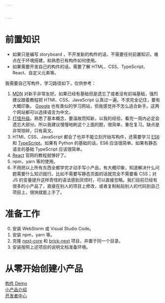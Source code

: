 ```yaml
---


---
```


<h1 id="前置知识">前置知识</h1>
<ul>
<li>如果只是编写 storyboard ，不开发新的构件的话，不需要任何前置知识。难点在于环境搭建，和熟悉已有构件如何使用。</li>
<li>如果需要开发自己的构件的话，需要了解 HTML、CSS、TypeScript、React、自定义元素等。</li>
</ul>
<p>我需要自己写构件，学习路径如下，仅供参考：</p>
<ol>
<li><a href="https://developer.mozilla.org/zh-CN/docs/Learn">MDN</a> 对新手非常友好。如果已经有基础但是遗忘了或者没有前端基础，强烈建议跟着教程把 HTMl、CSS、JavaScript 认真过一遍。不求完全记住，要有大概印象。  <a href="https://developers.google.com/web">Google</a> 也有类似的学习网站，但我感觉并不怎么适合新手。这两个网站都可以选择语言为中文。</li>
<li><a href="https://learn.freecodecamp.org/">打怪升级</a>。熟悉了基本概念，要温故而知新，以我的经验，看完一周内必定会遗忘大部分。所以我建议慢慢地刷这个上面的题，很简单，重在复习。缺点是非常琐碎，只有英文。</li>
<li>HTMl、CSS、JavaScript 都会了也并不能立刻开始写构件，还需要学习 <a href="https://es6.ruanyifeng.com/#docs/object">ES6</a> 和 <a href="https://ts.xcatliu.com/">TypeScript</a>。如果有 Python 的基础的话，ES6 应该很简单。如果有静态语言的基础 TypeScript 应该很简单。</li>
<li><a href="%5Bhttps://zh-hans.reactjs.org/%5D(https://zh-hans.reactjs.org/)">React</a> 官网的教程就够好了。</li>
<li>npm，yarn 等的使用。</li>
<li>不用把以上所有东西全都学完才动手写小产品，有大概印象，知道解决什么问题需要什么知识就行。比如不需要写静态页面的话就完全不需要看 CSS；对 JS 的变量提升这样奇怪的语法感到厌烦时，可以直接忽略。我们目前已经有很多的小产品了，直接在别人的项目上修改，或者复制粘贴别人的代码到自己项目上，很快就能上手了。</li>
</ol>
<h1 id="准备工作">准备工作</h1>
<ol start="0">
<li>安装 WebStorm 或 Visual Studio Code。</li>
<li>安装 npm，yarn 等。</li>
<li>克隆 <a href="https://git.easyops.local/anyclouds/next-core">next-core</a> 和 <a href="https://git.easyops.local/anyclouds/brick-next">brick-next</a> 项目，并置于同一个目录。</li>
<li>安装按照上述项目的说明文档准备环境。</li>
</ol>
<h1 id="从零开始创建小产品">从零开始创建小产品</h1>
<p><a href="http://192.168.100.162/next/contract/create">构件 Demo</a><br>
<a href="http://192.168.100.162/next/developers/docs">小产品介绍</a><br>
<a href="http://developers.162.d.easyops.local/micro-app/introduce.html">开发者中心</a></p>

